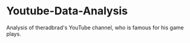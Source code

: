 # Youtube-Data-Analysis
Analysis of theradbrad's YouTube channel, who is famous for his game plays. 
